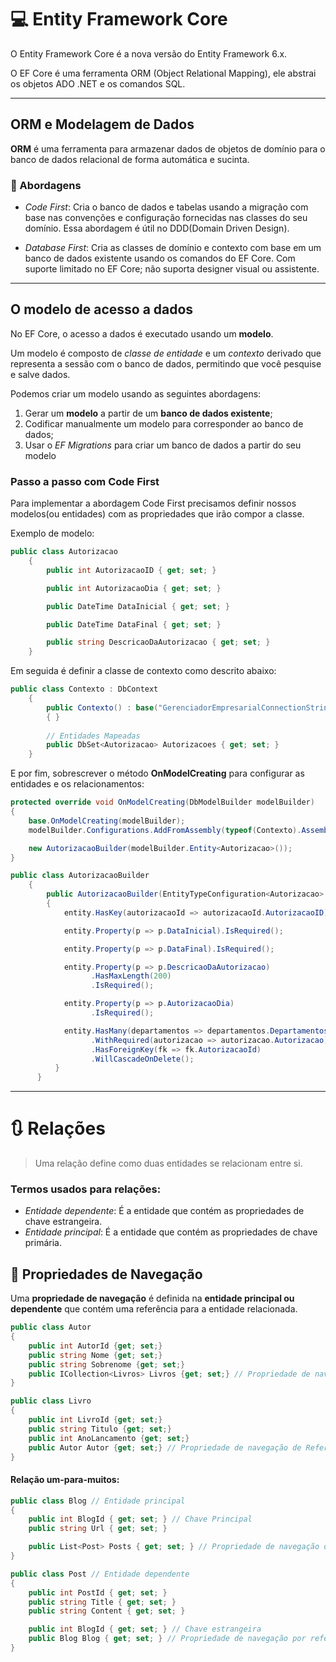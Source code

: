 # 💻 Entity Framework Core

O Entity Framework Core é a nova versão do Entity Framework 6.x.

O EF Core é uma ferramenta ORM (Object Relational Mapping), ele abstrai os objetos ADO .NET e os comandos SQL.

------

## ORM e Modelagem de Dados

**ORM** é uma ferramenta para armazenar dados de objetos de domínio para o banco de dados relacional de forma automática e sucinta.

### 🧩 Abordagens

- *Code First*: Cria o banco de dados e tabelas usando a migração com base nas convenções e configuração fornecidas nas classes do seu domínio. Essa abordagem é útil no DDD(Domain Driven Design).

  

- *Database First*: Cria as classes de domínio e contexto com base em um banco de dados existente usando os comandos do EF Core. Com suporte limitado no EF Core; não suporta designer visual ou assistente.

------

## O modelo de acesso a dados

No EF Core, o acesso a dados é executado usando um **modelo**.

Um modelo é composto de *classe de entidade* e um *contexto* derivado que representa a sessão com o banco de dados, permitindo que você pesquise e salve dados.

Podemos criar um modelo usando as seguintes abordagens:

1. Gerar um **modelo** a partir de um **banco de dados existente**;
2. Codificar manualmente um modelo para corresponder ao banco de dados;
3. Usar o *EF Migrations* para criar um banco de dados a partir do seu modelo

### Passo a passo com Code First

Para implementar a abordagem Code First precisamos definir nossos modelos(ou entidades) com as propriedades que irão compor a classe.

Exemplo de modelo:

```c#
public class Autorizacao
    {
        public int AutorizacaoID { get; set; }

        public int AutorizacaoDia { get; set; }

        public DateTime DataInicial { get; set; }

        public DateTime DataFinal { get; set; }

        public string DescricaoDaAutorizacao { get; set; }
    }
```

Em seguida é definir a classe de contexto como descrito abaixo:

```c#
public class Contexto : DbContext
    {
        public Contexto() : base("GerenciadorEmpresarialConnectionString")
        { }
    
        // Entidades Mapeadas
        public DbSet<Autorizacao> Autorizacoes { get; set; }
    }
```

E por fim, sobrescrever o método  **OnModelCreating** para configurar as entidades e os relacionamentos:

```c#
protected override void OnModelCreating(DbModelBuilder modelBuilder)
{
    base.OnModelCreating(modelBuilder);
    modelBuilder.Configurations.AddFromAssembly(typeof(Contexto).Assembly);

    new AutorizacaoBuilder(modelBuilder.Entity<Autorizacao>());
}

public class AutorizacaoBuilder
    {
        public AutorizacaoBuilder(EntityTypeConfiguration<Autorizacao> entity)
        {
            entity.HasKey(autorizacaoId => autorizacaoId.AutorizacaoID);

            entity.Property(p => p.DataInicial).IsRequired();

            entity.Property(p => p.DataFinal).IsRequired();

            entity.Property(p => p.DescricaoDaAutorizacao)
                  .HasMaxLength(200)
                  .IsRequired();

            entity.Property(p => p.AutorizacaoDia)
                  .IsRequired();

            entity.HasMany(departamentos => departamentos.Departamentos) // Uma autorizacao pode ter muitos departamentos
                  .WithRequired(autorizacao => autorizacao.Autorizacao)
                  .HasForeignKey(fk => fk.AutorizacaoId)
                  .WillCascadeOnDelete();
          }
      }
```

------

# 🔃 Relações

> Uma relação define como duas entidades se relacionam entre si.

### Termos usados para relações:

- *Entidade dependente*: É a entidade que contém as propriedades de chave estrangeira.
- *Entidade principal*: É a entidade que contém as propriedades de chave primária.


## 🧭 Propriedades de Navegação

Uma **propriedade de navegação** é definida na **entidade principal ou dependente** que contém uma referência para a entidade relacionada.

```c#
public class Autor 
{
    public int AutorId {get; set;}
    public string Nome {get; set;}
    public string Sobrenome {get; set;}
    public ICollection<Livros> Livros {get; set;} // Propriedade de navegação de Coleção
}
```

```c#
public class Livro 
{
    public int LivroId {get; set;}
    public string Titulo {get; set;}
    public int AnoLancamento {get; set;}
    public Autor Autor {get; set;} // Propriedade de navegação de Referência
}
```



#### Relação um-para-muitos:

```c#
public class Blog // Entidade principal
{
    public int BlogId { get; set; } // Chave Principal
    public string Url { get; set; }

    public List<Post> Posts { get; set; } // Propriedade de navegação de coleção
}

public class Post // Entidade dependente
{
    public int PostId { get; set; }
    public string Title { get; set; }
    public string Content { get; set; }

    public int BlogId { get; set; } // Chave estrangeira
    public Blog Blog { get; set; } // Propriedade de navegação por referência
}
```

